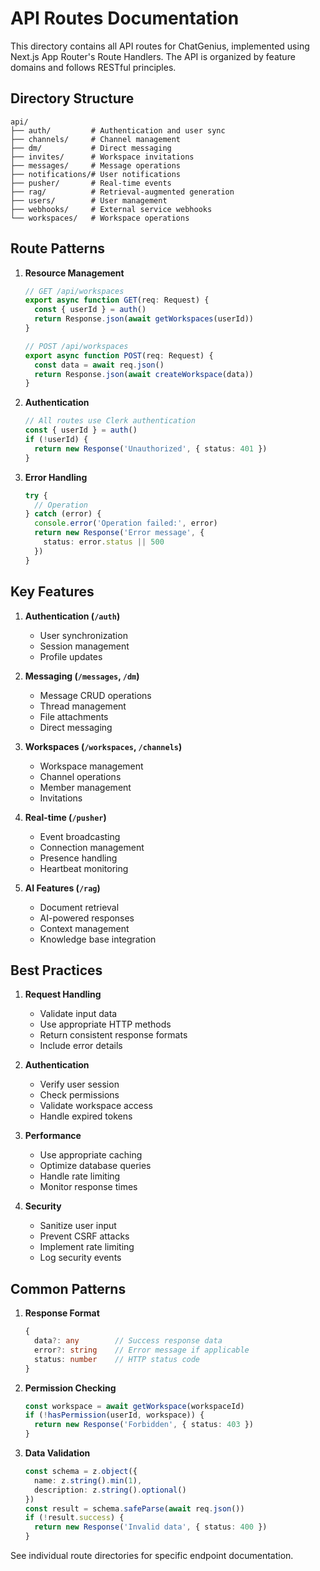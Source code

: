 # API Routes Documentation

This directory contains all API routes for ChatGenius, implemented using Next.js App Router's Route Handlers. The API is organized by feature domains and follows RESTful principles.

## Directory Structure

```
api/
├── auth/         # Authentication and user sync
├── channels/     # Channel management
├── dm/           # Direct messaging
├── invites/      # Workspace invitations
├── messages/     # Message operations
├── notifications/# User notifications
├── pusher/       # Real-time events
├── rag/          # Retrieval-augmented generation
├── users/        # User management
├── webhooks/     # External service webhooks
└── workspaces/   # Workspace operations
```

## Route Patterns

1. **Resource Management**
   ```typescript
   // GET /api/workspaces
   export async function GET(req: Request) {
     const { userId } = auth()
     return Response.json(await getWorkspaces(userId))
   }

   // POST /api/workspaces
   export async function POST(req: Request) {
     const data = await req.json()
     return Response.json(await createWorkspace(data))
   }
   ```

2. **Authentication**
   ```typescript
   // All routes use Clerk authentication
   const { userId } = auth()
   if (!userId) {
     return new Response('Unauthorized', { status: 401 })
   }
   ```

3. **Error Handling**
   ```typescript
   try {
     // Operation
   } catch (error) {
     console.error('Operation failed:', error)
     return new Response('Error message', { 
       status: error.status || 500 
     })
   }
   ```

## Key Features

1. **Authentication (`/auth`)**
   - User synchronization
   - Session management
   - Profile updates

2. **Messaging (`/messages`, `/dm`)**
   - Message CRUD operations
   - Thread management
   - File attachments
   - Direct messaging

3. **Workspaces (`/workspaces`, `/channels`)**
   - Workspace management
   - Channel operations
   - Member management
   - Invitations

4. **Real-time (`/pusher`)**
   - Event broadcasting
   - Connection management
   - Presence handling
   - Heartbeat monitoring

5. **AI Features (`/rag`)**
   - Document retrieval
   - AI-powered responses
   - Context management
   - Knowledge base integration

## Best Practices

1. **Request Handling**
   - Validate input data
   - Use appropriate HTTP methods
   - Return consistent response formats
   - Include error details

2. **Authentication**
   - Verify user session
   - Check permissions
   - Validate workspace access
   - Handle expired tokens

3. **Performance**
   - Use appropriate caching
   - Optimize database queries
   - Handle rate limiting
   - Monitor response times

4. **Security**
   - Sanitize user input
   - Prevent CSRF attacks
   - Implement rate limiting
   - Log security events

## Common Patterns

1. **Response Format**
   ```typescript
   {
     data?: any        // Success response data
     error?: string    // Error message if applicable
     status: number    // HTTP status code
   }
   ```

2. **Permission Checking**
   ```typescript
   const workspace = await getWorkspace(workspaceId)
   if (!hasPermission(userId, workspace)) {
     return new Response('Forbidden', { status: 403 })
   }
   ```

3. **Data Validation**
   ```typescript
   const schema = z.object({
     name: z.string().min(1),
     description: z.string().optional()
   })
   const result = schema.safeParse(await req.json())
   if (!result.success) {
     return new Response('Invalid data', { status: 400 })
   }
   ```

See individual route directories for specific endpoint documentation. 